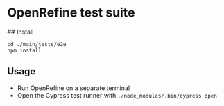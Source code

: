# OpenRefine test suite

## Install

```
cd ./main/tests/e2e
npm install
```

## Usage

-   Run OpenRefine on a separate terminal
-   Open the Cypress test runner with `./node_modules/.bin/cypress open`
